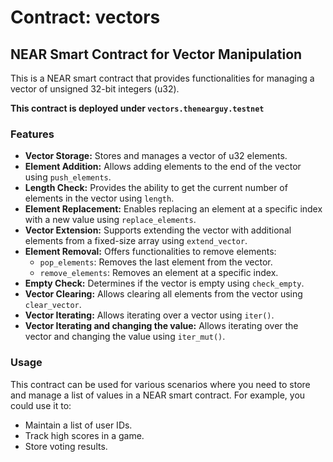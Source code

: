 # Contract: vectors

## NEAR Smart Contract for Vector Manipulation

This is a NEAR smart contract that provides functionalities for managing a vector of unsigned 32-bit integers (u32).

**This contract is deployed under `vectors.thenearguy.testnet`**

### Features

* **Vector Storage:** Stores and manages a vector of u32 elements.
* **Element Addition:** Allows adding elements to the end of the vector using `push_elements`.
* **Length Check:** Provides the ability to get the current number of elements in the vector using `length`.
* **Element Replacement:** Enables replacing an element at a specific index with a new value using `replace_elements`.
* **Vector Extension:** Supports extending the vector with additional elements from a fixed-size array using `extend_vector`.
* **Element Removal:** Offers functionalities to remove elements:
    * `pop_elements`: Removes the last element from the vector.
    * `remove_elements`: Removes an element at a specific index.
* **Empty Check:** Determines if the vector is empty using `check_empty`.
* **Vector Clearing:** Allows clearing all elements from the vector using `clear_vector`.
* **Vector Iterating:** Allows iterating over a vector using `iter()`.
* **Vector Iterating and changing the value:** Allows iterating over the vector and changing the value using `iter_mut()`.

### Usage

This contract can be used for various scenarios where you need to store and manage a list of values in a NEAR smart contract. For example, you could use it to:

* Maintain a list of user IDs.
* Track high scores in a game.
* Store voting results.
